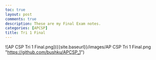 ```yaml
---
toc: true
layout: post
comments: true
description: These are my Final Exam notes.
categories: [APCSP]
title: Tri 1 Final
---
```


![AP CSP Tri 1 Final.png]({{site.baseurl}}/images/AP CSP Tri 1 Final.png "https://github.com/bushku/APCSP_1")

